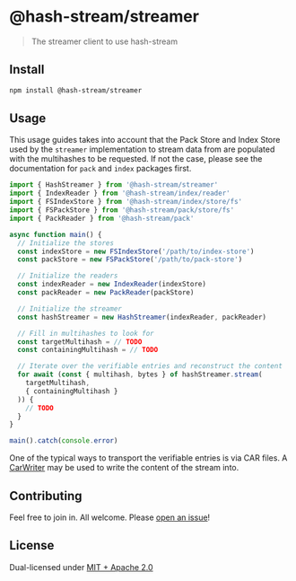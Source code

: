 # @hash-stream/streamer

> The streamer client to use hash-stream

## Install

```sh
npm install @hash-stream/streamer
```

## Usage

This usage guides takes into account that the Pack Store and Index Store used by the `streamer` implementation to stream data from are populated with the multihashes to be requested. If not the case, please see the documentation for `pack` and `index` packages first.

```js
import { HashStreamer } from '@hash-stream/streamer'
import { IndexReader } from '@hash-stream/index/reader'
import { FSIndexStore } from '@hash-stream/index/store/fs'
import { FSPackStore } from '@hash-stream/pack/store/fs'
import { PackReader } from '@hash-stream/pack'

async function main() {
  // Initialize the stores
  const indexStore = new FSIndexStore('/path/to/index-store')
  const packStore = new FSPackStore('/path/to/pack-store')

  // Initialize the readers
  const indexReader = new IndexReader(indexStore)
  const packReader = new PackReader(packStore)

  // Initialize the streamer
  const hashStreamer = new HashStreamer(indexReader, packReader)

  // Fill in multihashes to look for
  const targetMultihash = // TODO
  const containingMultihash = // TODO

  // Iterate over the verifiable entries and reconstruct the content
  for await (const { multihash, bytes } of hashStreamer.stream(
    targetMultihash,
    { containingMultihash }
  )) {
    // TODO
  }
}

main().catch(console.error)
```

One of the typical ways to transport the verifiable entries is via CAR files. A [CarWriter](https://github.com/ipld/js-car?tab=readme-ov-file#CarWriter) may be used to write the content of the stream into.

## Contributing

Feel free to join in. All welcome. Please [open an issue](https://github.com/vasco-santos/hash-stream/issues)!

## License

Dual-licensed under [MIT + Apache 2.0](https://github.com/vasco-santos/hash-stream/blob/main/license.md)
